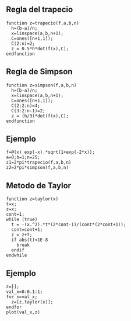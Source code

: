 ## Regla del trapecio
```
function z=trapecio(f,a,b,n)
  h=(b-a)/n;
  x=linspace(a,b,n+1);
  C=ones([n+1,1]);
  C(2:n)=2;
  z = 0.5*h*dot(f(x),C);
endfunction
```
## Regla de Simpson
```
function z=simpson(f,a,b,n)
  h=(b-a)/n;
  x=linspace(a,b,n+1);
  C=ones([n+1,1]);
  C(2:2:n)=4;
  C(3:2:n-1)=2;
  z = (h/3)*dot(f(x),C);
endfunction
```
## Ejemplo
```
f=@(x) exp(-x).*sqrt(1+exp(-2*x));
a=0;b=1;n=25;
z1=2*pi*trapecio(f,a,b,n)
z2=2*pi*simpson(f,a,b,n)
```
## Metodo de Taylor
```
function z=taylor(x)
t=x;
z=x;
cont=1;
while (true) 
  t = -(x.^2).*t*(2*cont-1)/(cont*(2*cont+1));
  cont=cont+1;
  z = z+t;
  if abs(t)<1E-8
    break
  endif
endwhile  
```
## Ejemplo
```
z=[];
val_x=0:0.1:1;
for x=val_x;
  z=[z,taylor(x)];
endfor
plot(val_x,z)
```
